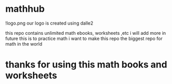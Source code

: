 # mathhub

!logo.png
our logo is created using dalle2


this repo contains unlimited math ebooks, worksheets ,etc
i will add more in future
this is to practice math
i want to make this repo the biggest repo for math in the world
 
 # thanks for using this math books and worksheets
 
